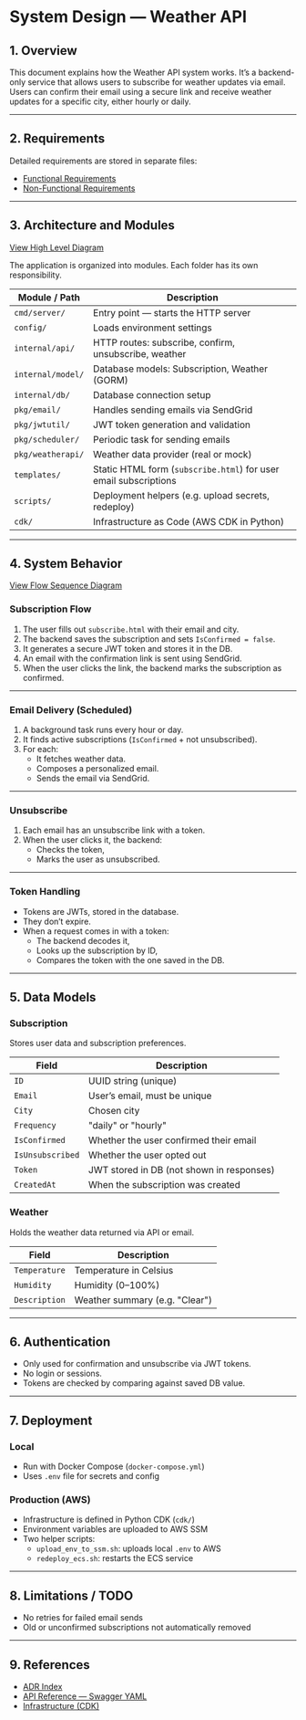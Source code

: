 # System Design — Weather API

## 1. Overview

This document explains how the Weather API system works. It’s a backend-only service that allows users to subscribe for weather updates via email. Users can confirm their email using a secure link and receive weather updates for a specific city, either hourly or daily.

---

## 2. Requirements

Detailed requirements are stored in separate files:

- [Functional Requirements](./requirements/functional.md)
- [Non-Functional Requirements](./requirements/non-functional.md)

---

## 3. Architecture and Modules

[View High Level Diagram](./diagrams/high-level.png)

The application is organized into modules. Each folder has its own responsibility.

| Module / Path            | Description                                                        |
|--------------------------|--------------------------------------------------------------------|
| `cmd/server/`            | Entry point — starts the HTTP server                               |
| `config/`                | Loads environment settings                                         |
| `internal/api/`          | HTTP routes: subscribe, confirm, unsubscribe, weather              |
| `internal/model/`        | Database models: Subscription, Weather (GORM)                      |
| `internal/db/`           | Database connection setup                                          |
| `pkg/email/`             | Handles sending emails via SendGrid                                |
| `pkg/jwtutil/`           | JWT token generation and validation                                |
| `pkg/scheduler/`         | Periodic task for sending emails                                   |
| `pkg/weatherapi/`        | Weather data provider (real or mock)                               |
| `templates/`             | Static HTML form (`subscribe.html`) for user email subscriptions   |
| `scripts/`               | Deployment helpers (e.g. upload secrets, redeploy)                 |
| `cdk/`                   | Infrastructure as Code (AWS CDK in Python)                         |

---

## 4. System Behavior

[View Flow Sequence Diagram](./diagrams/flow-sequence-diagram.svg)

### Subscription Flow

1. The user fills out `subscribe.html` with their email and city.
2. The backend saves the subscription and sets `IsConfirmed = false`.
3. It generates a secure JWT token and stores it in the DB.
4. An email with the confirmation link is sent using SendGrid.
5. When the user clicks the link, the backend marks the subscription as confirmed.

---

### Email Delivery (Scheduled)

1. A background task runs every hour or day.
2. It finds active subscriptions (`IsConfirmed` + not unsubscribed).
3. For each:
    - It fetches weather data.
    - Composes a personalized email.
    - Sends the email via SendGrid.

---

### Unsubscribe

1. Each email has an unsubscribe link with a token.
2. When the user clicks it, the backend:
    - Checks the token,
    - Marks the user as unsubscribed.

---

### Token Handling

- Tokens are JWTs, stored in the database.
- They don’t expire.
- When a request comes in with a token:
    - The backend decodes it,
    - Looks up the subscription by ID,
    - Compares the token with the one saved in the DB.

---

## 5. Data Models

### Subscription

Stores user data and subscription preferences.

| Field           | Description                                      |
|------------------|--------------------------------------------------|
| `ID`             | UUID string (unique)                             |
| `Email`          | User’s email, must be unique                     |
| `City`           | Chosen city                                      |
| `Frequency`      | "daily" or "hourly"                              |
| `IsConfirmed`    | Whether the user confirmed their email           |
| `IsUnsubscribed` | Whether the user opted out                       |
| `Token`          | JWT stored in DB (not shown in responses)        |
| `CreatedAt`      | When the subscription was created                |

### Weather

Holds the weather data returned via API or email.

| Field         | Description                     |
|----------------|---------------------------------|
| `Temperature` | Temperature in Celsius           |
| `Humidity`    | Humidity (0–100%)                |
| `Description` | Weather summary (e.g. "Clear")   |

---

## 6. Authentication

- Only used for confirmation and unsubscribe via JWT tokens.
- No login or sessions.
- Tokens are checked by comparing against saved DB value.

---

## 7. Deployment

### Local

- Run with Docker Compose (`docker-compose.yml`)
- Uses `.env` file for secrets and config

### Production (AWS)

- Infrastructure is defined in Python CDK (`cdk/`)
- Environment variables are uploaded to AWS SSM
- Two helper scripts:
    - `upload_env_to_ssm.sh`: uploads local `.env` to AWS
    - `redeploy_ecs.sh`: restarts the ECS service

---

## 8. Limitations / TODO

- No retries for failed email sends
- Old or unconfirmed subscriptions not automatically removed

---

## 9. References

- [ADR Index](../adr/000-title-index.md)
- [API Reference — Swagger YAML](../swagger.yaml)
- [Infrastructure (CDK)](../cdk/)